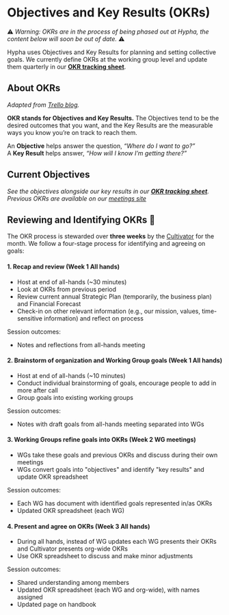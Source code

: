 # Objectives and Key Results (OKRs)

⚠️ _Warning: OKRs are in the process of being phased out at Hypha, the content below will soon be out of date._ ⚠️

Hypha uses Objectives and Key Results for planning and setting collective goals.
We currently define OKRs at the working group level and update them quarterly in our [**OKR tracking sheet**](https://docs.google.com/spreadsheets/d/1hMFS3IhzZOFQA-yjt7lFcoVO0Ry6erFEH7D1NswvDtA/edit). 

## About OKRs

_Adapted from [Trello blog](https://blog.trello.com/okrs-set-achieve-track-trello)._

**OKR stands for Objectives and Key Results.** The Objectives tend to be the desired outcomes that you want, and the Key Results are the measurable ways you know you’re on track to reach them.

An **Objective** helps answer the question, _“Where do I want to go?”_  
A **Key Result** helps answer, _“How will I know I’m getting there?”_

## Current Objectives

_See the objectives alongside our key results in our [**OKR tracking sheet**](https://docs.google.com/spreadsheets/d/1hMFS3IhzZOFQA-yjt7lFcoVO0Ry6erFEH7D1NswvDtA/edit). Previous OKRs are available on our [meetings site](https://meetings.hypha.coop/)_ 

## Reviewing and Identifying OKRs 🚧

The OKR process is stewarded over **three weeks** by the [Cultivator](roles.md#cultivator-aka-meeting-chair) for the month. We follow a four-stage process for identifying and agreeing on goals:

#### 1. Recap and review (Week 1 All hands)

- Host at end of all-hands (~30 minutes)
- Look at OKRs from previous period
- Review current annual Strategic Plan (temporarily, the business plan) and Financial Forecast
- Check-in on other relevant information (e.g., our mission, values, time-sensitive information) and reflect on process

Session outcomes:
- Notes and reflections from all-hands meeting

#### 2. Brainstorm of organization and Working Group goals (Week 1 All hands)

- Host at end of all-hands (~10 minutes)
- Conduct individual brainstorming of goals, encourage people to add in more after call
- Group goals into existing working groups

Session outcomes:
- Notes with draft goals from all-hands meeting separated into WGs

#### 3. Working Groups refine goals into OKRs (Week 2 WG meetings)

- WGs take these goals and previous OKRs and discuss during their own meetings
- WGs convert goals into "objectives" and identify "key results" and update OKR spreadsheet

Session outcomes:
- Each WG has document with identified goals represented in/as OKRs 
- Updated OKR spreadsheet (each WG)

#### 4. Present and agree on OKRs (Week 3 All hands)

- During all hands, instead of WG updates each WG presents their OKRs and Cultivator presents org-wide OKRs
- Use OKR spreadsheet to discuss and make minor adjustments

Session outcomes:
- Shared understanding among members 
- Updated OKR spreadsheet (each WG and org-wide), with names assigned
- Updated page on handbook
